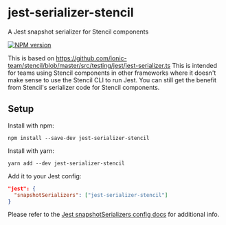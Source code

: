 # jest-serializer-stencil
A Jest snapshot serializer for Stencil components

[![NPM version](https://badge.fury.io/js/jest-serializer-stencil.svg)](https://npmjs.org/package/jest-serializer-stencil)

This is based on https://github.com/ionic-team/stencil/blob/master/src/testing/jest/jest-serializer.ts
This is intended for teams using Stencil components in other frameworks where it doesn't make sense to use the Stencil CLI to run Jest. You can still get the benefit from Stencil's serializer code for Stencil components.

## Setup
Install with npm:

```
npm install --save-dev jest-serializer-stencil
```

Install with yarn:

```
yarn add --dev jest-serializer-stencil
```

Add it to your Jest config:
```json
"jest": {
  "snapshotSerializers": ["jest-serializer-stencil"]
}
```

Please refer to the [Jest snapshotSerializers config docs](https://jestjs.io/docs/configuration#snapshotserializers-arraystring) for additional info.
